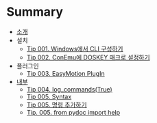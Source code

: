 # Summary

* [소개](README.md)
* 설치
   * [Tip 001. Windows에서 CLI 구성하기](tip_001_cli.md)
   * [Tip 002. ConEmu에 DOSKEY 매크로 설정하기](tip_002_conemu.md)
* 플러그인
   * [Tip 003. EasyMotion PlugIn](tip_003_easymotion.md)
* [내부](tip_005_syntax.md)
   * [Tip 004. log_commands(True)](tip_004_logcommands_true.md)
   * [Tip 005. Syntax](tip_005_syntax.md)
   * [Tip 005. 명령 추가하기](tip_005_add_command.md)
   * [Tip. 005. from pydoc import help](tip_005_from_pydoc_import_help.md)

